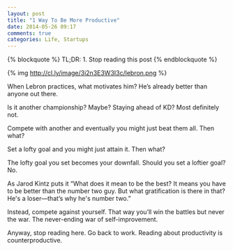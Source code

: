```yaml
---
layout: post
title: "1 Way To Be More Productive"
date: 2014-05-26 09:17
comments: true
categories: Life, Startups
---
```


{% blockquote %} TL;DR: 1. Stop reading this post {% endblockquote %}

{% img http://cl.ly/image/3i2n3E3W3I3c/lebron.png %}

When Lebron practices, what motivates him? He’s already better than anyone out there.

Is it another championship? Maybe? Staying ahead of KD? Most definitely not.

Compete with another and eventually you might just beat them all. Then what?

Set a lofty goal and you might just attain it. Then what?

The lofty goal you set becomes your downfall. Should you set a loftier goal? No.

As Jarod Kintz puts it “What does it mean to be the best? It means you have to be better than the number two guy. But what gratification is there in that? He's a loser—that’s why he's number two.” 

Instead, compete against yourself. That way you’ll win the battles but never the war. The never-ending war of self-improvement.

Anyway, stop reading here. Go back to work. Reading about productivity is counterproductive.
